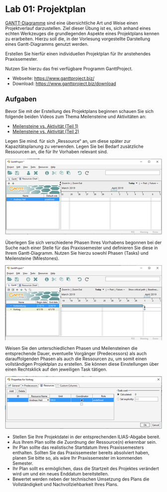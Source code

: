 # Lab 01: Projektplan

[GANTT-Diagramme](https://en.wikipedia.org/wiki/Gantt_chart) sind eine übersichtliche Art und Weise einen Projektverlauf darzustellen. Ziel dieser Übung ist es, sich anhand eines echten Werkzeuges die grundlegenden Aspekte eines Projektplans kennen zu erarbeiten. Hierzu soll die, in der Vorlesung vorgestellte Darstellung eines Gantt-Diagramms genutzt werden.

Erstellen Sie hierfür einen individuellen Projektplan für Ihr anstehendes Praxissemester.

Nutzen Sie hierzu das frei verfügbare Programm GanttProject.

* Webseite: https://www.ganttproject.biz/
* Download: https://www.ganttproject.biz/download 

## Aufgaben

Bevor Sie mit der Erstellung des Projektplans beginnen schauen Sie sich folgende beiden Videos zum Thema Meilensteine und Aktivitäten an: 

* [Meilensteine vs. Aktivität (Teil 1)](https://www.youtube.com/watch?v=ZXtaQN0NZZo)
* [Meilensteine vs. Aktivität (Teil 2)](https://www.youtube.com/watch?v=BrwrA7hp9BU)

Legen Sie mind. für sich „Ressource“ an, um diese später zur Kapazitätsplanung zu verwenden. Legen Sie bei Bedarf zusätzliche Ressourcen an, die für Ihr Vorhaben relevant sind.

![](img/resources_chart.png)

Überlegen Sie sich verschiedene Phasen Ihres Vorhabens begonnen bei der Suche nach einer Stelle für das Praxissemester und definieren Sie diese in Ihrem Gantt-Diagramm. Nutzen Sie hierzu sowohl Phasen (Tasks) und Meilensteine (Milestones).

![](img/gantt.png)

Weisen Sie den unterschiedlichen Phasen und Meilensteinen die entsprechende Dauer, eventuelle
Vorgänger (Predecessors) als auch darauffolgenden Phasen als auch die Ressourcen zu, um somit einen vollständigen Projektplan zu erstellen. Sie können diese Einstellungen über einen Rechtsklick auf den jeweiligen Task tätigen.

![](img/properties.png)

* Stellen Sie Ihre Projektdatei in der entsprechenden ILIAS-Abgabe bereit. 
* Aus Ihrem Plan sollte die Zuordnung der Ressource(n) erkennbar sein. 
* Ihr Plan sollte das realistische Startdatum Ihres Praxissemesters enthalten. Sollten Sie das Praxissemester bereits absolviert haben, planen Sie bitte so, als wäre Ihr Praxissemester im kommenden Semester. 
* Ihr Plan sollt es ermöglichen, dass die Startzeit des Projektes verändert wird um und ein neues Enddatum bereitstellen. 
* Bewertet werden neben der technischen Umsetzung des Plans die Vollständigkeit und Nachvollziehbarkeit Ihres Plans. 